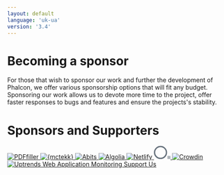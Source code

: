 ```yaml
---
layout: default
language: 'uk-ua'
version: '3.4'
---
```


# Becoming a sponsor

For those that wish to sponsor our work and further the development of Phalcon, we offer various sponsorship options that will fit any budget. Sponsoring our work allows us to devote more time to the project, offer faster responses to bugs and features and ensure the projects's stability.

# Sponsors and Supporters

<div class="phalcon-blog__sponsors-items">
    <a href="https://pdffiller.com" class="phalcon-blog__sponsors-item">
        <img src="https://assets.phalcon.io/phalcon/images/backers/pdffiller-164x34.svg"
             alt="PDFfiller">
    </a>
    <a href="https://mctekk.com" class="phalcon-blog__sponsors-item">
        <img src="https://assets.phalcon.io/phalcon/images/backers/mctekk-149x34.svg"
             alt="{mctekk}">
    </a>
    <a href="https://abits.com" class="phalcon-blog__sponsors-item">
        <img src="https://assets.phalcon.io/phalcon/images/backers/abits-100x34.svg"
             alt="Abits">
    </a>
    <a href="https://algolia.com" class="phalcon-blog__sponsors-item">
        <img src="https://assets.phalcon.io/phalcon/images/backers/algolia-725x360.svg"
             alt="Algolia">
    </a>
    <a href="https://netlify.com" class="phalcon-blog__sponsors-item">
        <img src="https://assets.phalcon.io/phalcon/images/backers/netlify-147x40.svg"
             alt="Netlify">
    </a>
    <a href="https://odva.pro/" class="phalcon-blog__sponsors-item">
        <svg width="38" height="31" viewBox="0 0 38 31" fill="none" xmlns="http://www.w3.org/2000/svg">
            <path d="M15.375 29.3529C22.9283 29.3529 29.0514 23.2298 29.0514 15.6765C29.0514 8.12317 22.9283 2 15.375 2C7.82165 2 1.69849 8.12317 1.69849 15.6765C1.69849 23.2298 7.82165 29.3529 15.375 29.3529Z" stroke="#273646" stroke-opacity="0.7" stroke-width="3"/>
            <path d="M33.9044 23.6177H32.1397V30.6765H33.9044V23.6177Z" fill="#273646" fill-opacity="0.7"/>
            <path d="M37.4338 23.6177H35.6691V30.6765H37.4338V23.6177Z" fill="#273646" fill-opacity="0.7"/>
        </svg>
    </a>
    <a href="https://crowdin.com/" class="phalcon-blog__sponsors-item">
        <img src="https://assets.phalcon.io/phalcon/images/backers/crowdin.png"
             alt="Crowdin">
    </a>
    <a href="https://www.uptrends.com" class="phalcon-blog__sponsors-item">
        <img src="https://assets.phalcon.io/phalcon/images/backers/uptrends-200x60.svg"
             alt="Uptrends Web Application Monitoring">
    </a>
    <a href="https://phalcon.io/fundfund" class="phalcon-blog__sponsors-item">
        <span>Support Us</span>
    </a>
</div>
